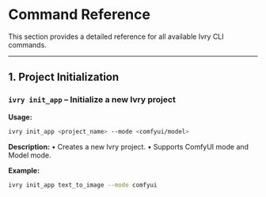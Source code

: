 # **Command Reference**

This section provides a detailed reference for all available Ivry CLI commands.

---

## **1. Project Initialization**
### **`ivry init_app` – Initialize a new Ivry project**
**Usage:**
```bash
ivry init_app <project_name> --mode <comfyui/model>
```

**Description:**
	•	Creates a new Ivry project.
	•	Supports ComfyUI mode and Model mode.

**Example:**
```bash
ivry init_app text_to_image --mode comfyui
```


